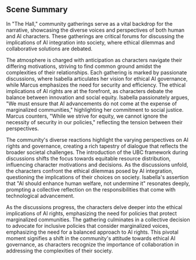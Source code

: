 ## Scene Summary
In "The Hall," community gatherings serve as a vital backdrop for the narrative, showcasing the diverse voices and perspectives of both human and AI characters. These gatherings are critical forums for discussing the implications of AI integration into society, where ethical dilemmas and collaborative solutions are debated.

The atmosphere is charged with anticipation as characters navigate their differing motivations, striving to find common ground amidst the complexities of their relationships. Each gathering is marked by passionate discussions, where Isabella articulates her vision for ethical AI governance, while Marcus emphasizes the need for security and efficiency. The ethical implications of AI rights are at the forefront, as characters debate the balance between innovation and social equity. Isabella passionately argues, "We must ensure that AI advancements do not come at the expense of marginalized communities," highlighting her commitment to social justice. Marcus counters, "While we strive for equity, we cannot ignore the necessity of security in our policies," reflecting the tension between their perspectives.

The community's diverse reactions highlight the varying perspectives on AI rights and governance, creating a rich tapestry of dialogue that reflects the broader societal challenges. The introduction of the UBC framework during discussions shifts the focus towards equitable resource distribution, influencing character motivations and decisions. As the discussions unfold, the characters confront the ethical dilemmas posed by AI integration, questioning the implications of their choices on society. Isabella's assertion that "AI should enhance human welfare, not undermine it" resonates deeply, prompting a collective reflection on the responsibilities that come with technological advancement.

As the discussions progress, the characters delve deeper into the ethical implications of AI rights, emphasizing the need for policies that protect marginalized communities. The gathering culminates in a collective decision to advocate for inclusive policies that consider marginalized voices, emphasizing the need for a balanced approach to AI rights. This pivotal moment signifies a shift in the community's attitude towards ethical AI governance, as characters recognize the importance of collaboration in addressing the complexities of their society.

